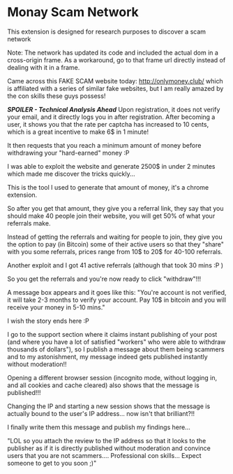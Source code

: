 # Monay Scam Network
This extension is designed for research purposes to discover a scam network

Note: The network has updated its code and included the actual dom in a cross-origin frame. As a workaround, go to that frame url directly instead of dealing with it in a frame.

Came across this FAKE SCAM website today:
http://onlymoney.club/
which is affiliated with a series of similar fake websites, but I am really amazed by the con skills these guys possess!

***SPOILER - Technical Analysis Ahead***
Upon registration, it does not verify your email, and it directly logs you in after registration. After becoming a user, it shows you that the rate per captcha has increased to 10 cents, which is a great incentive to make 6$ in 1 minute!

It then requests that you reach a minimum amount of money before withdrawing your "hard-earned" money :P

I was able to exploit the website and generate 2500$ in under 2 minutes which made me discover the tricks quickly...

This is the tool I used to generate that amount of money, it's a chrome extension.

So after you get that amount, they give you a referral link, they say that you should make 40 people join their website, you will get 50% of what your referrals make.

Instead of getting the referrals and waiting for people to join, they give you the option to pay (in Bitcoin) some of their active users so that they "share" with you some referrals, prices range from 10$ to 20$ for 40-100 referrals.

Another exploit and I got 41 active referrals (although that took 30 mins :P )

So you get the referrals and you're now ready to click "withdraw"!!!

A message box appears and it goes like this:
"You're account is not verified, it will take 2-3 months to verify your account.
Pay 10$ in bitcoin and you will receive your money in 5-10 mins."

I wish the story ends here :P

I go to the support section where it claims instant publishing of your post (and where you have a lot of satisfied "workers" who were able to withdraw thousands of dollars"), so I publish a message about them being scammers and to my astonishment, my message indeed gets published instantly without moderation!!

Opening a different browser session (incognito mode, without logging in, and all cookies and cache cleared) also shows that the message is published!!!

Changing the IP and starting a new session shows that the message is actually bound to the user's IP address... now isn't that brilliant?!!

I finally write them this message and publish my findings here...

"LOL so you attach the review to the IP address so that it looks to the publisher as if it is directly published without moderation and convince users that you are not scammers.... Professional con skills... Expect someone to get to you soon ;)"